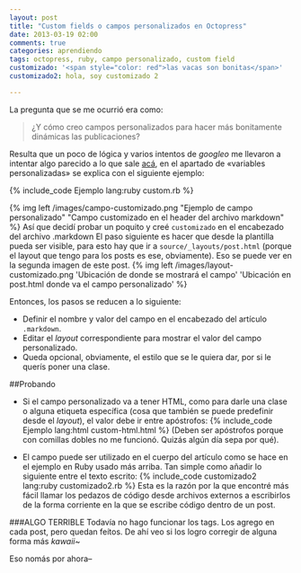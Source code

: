 ```yaml
---
layout: post
title: "Custom fields o campos personalizados en Octopress"
date: 2013-03-19 02:00
comments: true
categories: aprendiendo
tags: octopress, ruby, campo personalizado, custom field
customizado: '<span style="color: red">las vacas son bonitas</span>'
customizado2: hola, soy customizado 2

---
```

La pregunta que se me ocurrió era como:
> ¿Y cómo creo campos personalizados para hacer más bonitamente dinámicas las publicaciones?

Resulta que un poco de lógica y varios intentos de _googleo_ me llevaron a intentar algo parecido a lo que sale [acá](https://github.com/mojombo/jekyll/wiki/yaml-front-matter#custom-variables "YAML Front Matter en GitHub"), en el apartado de «variables personalizadas» se explica con el siguiente ejemplo:

{% include_code Ejemplo lang:ruby custom.rb %}
<!--more-->

{% img left /images/campo-customizado.png "Ejemplo de campo personalizado" "Campo customizado en el header del archivo markdown" %} Así que decidí probar un poquito y creé `customizado` en el encabezado del archivo .markdown
El paso siguiente es hacer que desde la plantilla pueda ser visible, para esto hay que ir a `source/_layouts/post.html` (porque el layout que tengo para los posts es ese, obviamente). Eso se puede ver en la segunda imagen de este post.
{% img left /images/layout-customizado.png 'Ubicación de donde se mostrará el campo' 'Ubicación en post.html donde va el campo personalizado' %}

Entonces, los pasos se reducen a lo siguiente:

+ Definir el nombre y valor del campo en el encabezado del artículo `.markdown`.
+ Editar el _layout_ correspondiente para mostrar el valor del campo personalizado.
+ Queda opcional, obviamente, el estilo que se le quiera dar, por si le querís poner una clase.

##Probando

* Si el campo personalizado va a tener HTML, como para darle una clase o alguna etiqueta específica (cosa que también se puede predefinir desde el _layout_), el valor debe ir entre apóstrofos:
{% include_code Ejemplo lang:html custom-html.html %}
(Deben ser apóstrofos porque con comillas dobles no me funcionó. Quizás algún día sepa por qué).

* El campo puede ser utilizado en el cuerpo del artículo como se hace en el ejemplo en Ruby usado más arriba. Tan simple como añadir lo siguiente entre el texto escrito:
{% include_code customizado2 lang:ruby customizado2.rb %}
Esta es la razón por la que encontré más fácil llamar los pedazos de código desde archivos externos a escribirlos de la forma corriente en la que se escribe código dentro de un post.

###ALGO TERRIBLE
Todavía no hago funcionar los tags. Los agrego en cada post, pero quedan feítos. De ahí veo si los logro corregir de alguna forma más _kawaii_~

Eso nomás por ahora–
